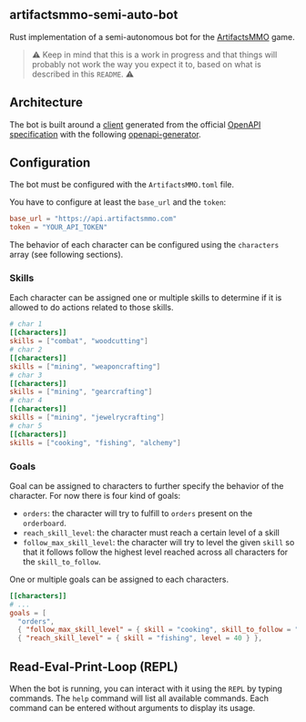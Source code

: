 ## artifactsmmo-semi-auto-bot

Rust implementation of a semi-autonomous bot for the
[ArtifactsMMO](https://artifactsmmo.com/) game.

> :warning: Keep in mind that this is a work in progress and that things will
> probably not work the way you expect it to, based on what is described in this
> `README`. :warning:

## Architecture

The bot is built around a
[client](https://github.com/mgalliou/artifactsmmo-openapi) generated from the
official [OpenAPI specification](https://api.artifactsmmo.com/docs/#/) with the
following [openapi-generator](https://openapi-generator.tech/).

## Configuration

The bot must be configured with the `ArtifactsMMO.toml` file.

You have to configure at least the `base_url` and the `token`:

```toml
base_url = "https://api.artifactsmmo.com"
token = "YOUR_API_TOKEN"
```

The behavior of each character can be configured using the `characters` array
(see following sections).

### Skills

Each character can be assigned one or multiple skills to determine if it is
allowed to do actions related to those skills.

```toml
# char 1
[[characters]]
skills = ["combat", "woodcutting"]
# char 2
[[characters]]
skills = ["mining", "weaponcrafting"]
# char 3
[[characters]]
skills = ["mining", "gearcrafting"]
# char 4
[[characters]]
skills = ["mining", "jewelrycrafting"]
# char 5
[[characters]]
skills = ["cooking", "fishing", "alchemy"]
```

### Goals

Goal can be assigned to characters to further specify the behavior of the
character. For now there is four kind of goals:

- `orders`: the character will try to fulfill to `orders` present on the
  `orderboard`.
- `reach_skill_level`: the character must reach a certain level of a skill
- `follow_max_skill_level`: the character will try to level the given `skill` so
  that it follows follow the highest level reached across all characters for the
  `skill_to_follow`.

One or multiple goals can be assigned to each characters.

```toml
[[characters]]
# ...
goals = [
  "orders",
  { "follow_max_skill_level" = { skill = "cooking", skill_to_follow = "fishing" } },
  { "reach_skill_level" = { skill = "fishing", level = 40 } },
```

## Read-Eval-Print-Loop (REPL)

When the bot is running, you can interact with it using the `REPL` by typing
commands. The `help` command will list all available commands. Each command can
be entered without arguments to display its usage.
